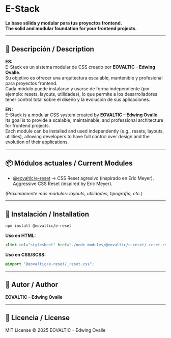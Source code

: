 # E-Stack

**La base sólida y modular para tus proyectos frontend.**  
**The solid and modular foundation for your frontend projects.**

---

## 📌 Descripción / Description

**ES:**  
E-Stack es un sistema modular de CSS creado por **EOVALTIC – Edwing Ovalle**.  
Su objetivo es ofrecer una arquitectura escalable, mantenible y profesional para proyectos frontend.  
Cada módulo puede instalarse y usarse de forma independiente (por ejemplo: resets, layouts, utilidades), lo que permite a los desarrolladores tener control total sobre el diseño y la evolución de sus aplicaciones.

**EN:**  
E-Stack is a modular CSS system created by **EOVALTIC – Edwing Ovalle**.  
Its goal is to provide a scalable, maintainable, and professional architecture for frontend projects.  
Each module can be installed and used independently (e.g., resets, layouts, utilities), allowing developers to have full control over design and the evolution of their applications.

---

## 📦 Módulos actuales / Current Modules

- [@eovaltic/e-reset](./packages/e-reset) → CSS Reset agresivo (inspirado en Eric Meyer).  
  Aggressive CSS Reset (inspired by Eric Meyer).  

*(Próximamente más módulos: layouts, utilidades, tipografía, etc.)*

---

## 🚀 Instalación / Installation

```bash
npm install @eovaltic/e-reset
```

**Uso en HTML:**

```html
<link rel="stylesheet" href="./node_modules/@eovaltic/e-reset/_reset.css">
```

**Uso en CSS/SCSS:**

```css
@import "@eovaltic/e-reset/_reset.css";
```

---

## 👤 Autor / Author

**EOVALTIC – Edwing Ovalle**

---

## 📄 Licencia / License

MIT License © 2025 EOVALTIC – Edwing Ovalle
